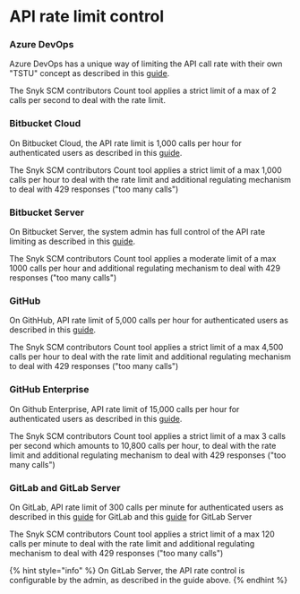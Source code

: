 # API rate limit control

### Azure DevOps

Azure DevOps has a unique way of limiting the API call rate with their own "TSTU" concept as described in this [guide](https://docs.microsoft.com/en-us/azure/devops/integrate/concepts/rate-limits?view=azure-devops).

The Snyk SCM contributors Count tool applies a strict limit of a max of 2 calls per second to deal with the rate limit.

### Bitbucket Cloud

On Bitbucket Cloud, the API rate limit is 1,000 calls per hour for authenticated users as described in this [guide](https://support.atlassian.com/bitbucket-cloud/docs/api-request-limits/).

The Snyk SCM contributors Count tool applies a strict limit of a max 1,000 calls per hour to deal with the rate limit and additional regulating mechanism to deal with 429 responses ("too many calls")

### Bitbucket Server

On Bitbucket Server, the system admin has full control of the API rate limiting as described in this [guide](https://confluence.atlassian.com/bitbucketserver/improving-instance-stability-with-rate-limiting-976171954.html).

The Snyk SCM contributors Count tool applies a moderate limit of a max 1000 calls per hour and additional regulating mechanism to deal with 429 responses ("too many calls")

### GitHub

On GithHub, API rate limit of 5,000 calls per hour for authenticated users as described in this [guide](https://docs.github.com/en/developers/apps/building-github-apps/rate-limits-for-github-apps).

The Snyk SCM contributors Count tool applies a strict limit of a max 4,500 calls per hour to deal with the rate limit and additional regulating mechanism to deal with 429 responses ("too many calls")

### GitHub Enterprise

On Github Enterprise, API rate limit of 15,000 calls per hour for authenticated users as described in this [guide](https://docs.github.com/en/developers/apps/building-github-apps/rate-limits-for-github-apps).

The Snyk SCM contributors Count tool applies a strict limit of a max 3 calls per second which amounts to 10,800 calls per hour, to deal with the rate limit and additional regulating mechanism to deal with 429 responses ("too many calls")

### GitLab and GitLab Server

On GitLab, API rate limit of 300 calls per minute for authenticated users as described in this [guide](https://docs.gitlab.com/ee/user/gitlab\_com/index.html#gitlabcom-specific-rate-limits) for GitLab and this [guide](https://docs.gitlab.com/ee/user/admin\_area/settings/rate\_limits\_on\_raw\_endpoints.html) for GitLab Server

The Snyk SCM contributors Count tool applies a strict limit of a max 120 calls per minute to deal with the rate limit and additional regulating mechanism to deal with 429 responses ("too many calls")

{% hint style="info" %}
On GitLab Server, the API rate control is configurable by the admin, as described in the guide above.
{% endhint %}
